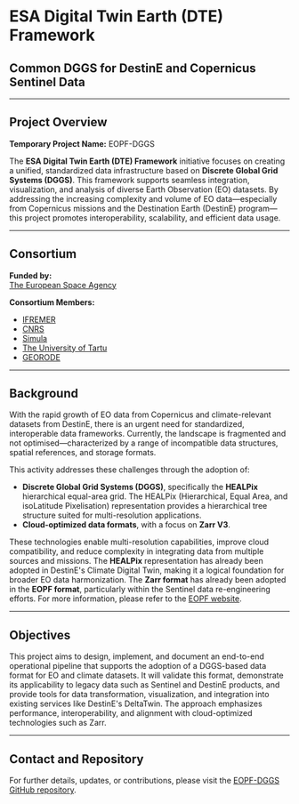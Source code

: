 # ESA Digital Twin Earth (DTE) Framework

## Common DGGS for DestinE and Copernicus Sentinel Data

---

## Project Overview

**Temporary Project Name:** EOPF-DGGS

The **ESA Digital Twin Earth (DTE) Framework** initiative focuses on creating a unified, standardized data infrastructure based on **Discrete Global Grid Systems (DGGS)**. This framework supports seamless integration, visualization, and analysis of diverse Earth Observation (EO) datasets. By addressing the increasing complexity and volume of EO data—especially from Copernicus missions and the Destination Earth (DestinE) program—this project promotes interoperability, scalability, and efficient data usage.

---

## Consortium

**Funded by:**  
[The European Space Agency](https://esa.int)

**Consortium Members:**

- [IFREMER](https://www.ifremer.fr/) 
- [CNRS](https://www.cnrs.fr/) 
- [Simula](https://www.simula.no) 
- [The University of Tartu](https://ut.ee/en) 
- [GEORODE](https://github.com/benbovy)

---

## Background

With the rapid growth of EO data from Copernicus and climate-relevant datasets from DestinE, there is an urgent need for standardized, interoperable data frameworks. Currently, the landscape is fragmented and not optimised—characterized by a range of incompatible data structures, spatial references, and storage formats.

This activity addresses these challenges through the adoption of:

- **Discrete Global Grid Systems (DGGS)**, specifically the **HEALPix** hierarchical equal-area grid. The HEALPix (Hierarchical, Equal Area, and isoLatitude Pixelisation) representation provides a hierarchical tree structure suited for multi-resolution applications.
- **Cloud-optimized data formats**, with a focus on **Zarr V3**.

These technologies enable multi-resolution capabilities, improve cloud compatibility, and reduce complexity in integrating data from multiple sources and missions. The **HEALPix** representation has already been adopted in DestinE's Climate Digital Twin, making it a logical foundation for broader EO data harmonization. The **Zarr format** has already been adopted in the **EOPF format**, particularly within the Sentinel data re-engineering efforts. For more information, please refer to the [EOPF website](https://eopf.copernicus.eu).

---

## Objectives

This project aims to design, implement, and document an end-to-end operational pipeline that supports the adoption of a DGGS-based data format for EO and climate datasets. It will validate this format, demonstrate its applicability to legacy data such as Sentinel and DestinE products, and provide tools for data transformation, visualization, and integration into existing services like DestinE's DeltaTwin. The approach emphasizes performance, interoperability, and alignment with cloud-optimized technologies such as Zarr.

---

## Contact and Repository

For further details, updates, or contributions, please visit the [EOPF-DGGS GitHub repository](https://github.com/eopf-dggs).
